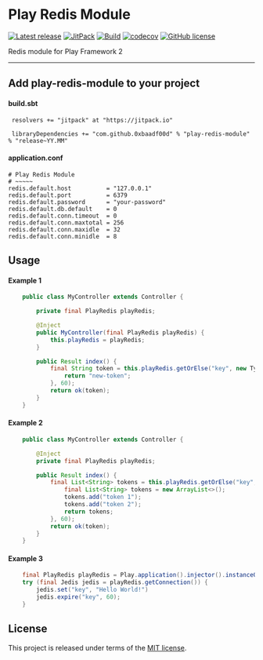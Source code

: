 # Play Redis Module


[![Latest release](https://img.shields.io/badge/latest_release-17.02-orange.svg)](https://github.com/0xbaadf00d/play-redis-module/releases)
[![JitPack](https://jitpack.io/v/0xbaadf00d/play-redis-module.svg)](https://jitpack.io/#0xbaadf00d/play-redis-module)
[![Build](https://img.shields.io/travis-ci/0xbaadf00d/play-redis-module.svg?branch=master&style=flat)](https://travis-ci.org/0xbaadf00d/play-redis-module)
[![codecov](https://codecov.io/gh/0xbaadf00d/play-redis-module/branch/develop/graph/badge.svg)](https://codecov.io/gh/0xbaadf00d/play-redis-module)
[![GitHub license](https://img.shields.io/badge/license-MIT-blue.svg)](https://raw.githubusercontent.com/0xbaadf00d/play-redis-module/master/LICENSE)

Redis module for Play Framework 2
*****

## Add play-redis-module to your project

#### build.sbt

     resolvers += "jitpack" at "https://jitpack.io"

     libraryDependencies += "com.github.0xbaadf00d" % "play-redis-module" % "release~YY.MM"

#### application.conf

    # Play Redis Module
    # ~~~~~
    redis.default.host          = "127.0.0.1"
    redis.default.port          = 6379
    redis.default.password      = "your-password"
    redis.default.db.default    = 0
    redis.default.conn.timeout  = 0
    redis.default.conn.maxtotal = 256
    redis.default.conn.maxidle  = 32
    redis.default.conn.minidle  = 8



## Usage

#### Example 1

```java
    public class MyController extends Controller {

        private final PlayRedis playRedis;

        @Inject
        public MyController(final PlayRedis playRedis) {
            this.playRedis = playRedis;
        }

        public Result index() {
            final String token = this.playRedis.getOrElse("key", new TypeReference<String>() {}, () -> {
                return "new-token";
            }, 60);
            return ok(token);
        }
    }
```


#### Example 2

```java
    public class MyController extends Controller {

        @Inject
        private final PlayRedis playRedis;

        public Result index() {
            final List<String> tokens = this.playRedis.getOrElse("key", new TypeReference<List<String>>() {}, () -> {
                final List<String> tokens = new ArrayList<>();
                tokens.add("token 1");
                tokens.add("token 2");
                return tokens;
            }, 60);
            return ok(token);
        }
    }
```


#### Example 3

```java
    final PlayRedis playRedis = Play.application().injector().instanceOf(PlayRedis.class);
    try (final Jedis jedis = playRedis.getConnection()) {
        jedis.set("key", "Hello World!")
        jedis.expire("key", 60);
    }
```



## License
This project is released under terms of the [MIT license](https://raw.githubusercontent.com/0xbaadf00d/play-redis-module/master/LICENSE).
